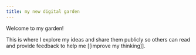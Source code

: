 ```yaml
---
title: my new digital garden
---
```




Welcome to my garden!

This is where I explore my ideas and share them publicly so others can read and provide feedback to help me [[improve my thinking]].
